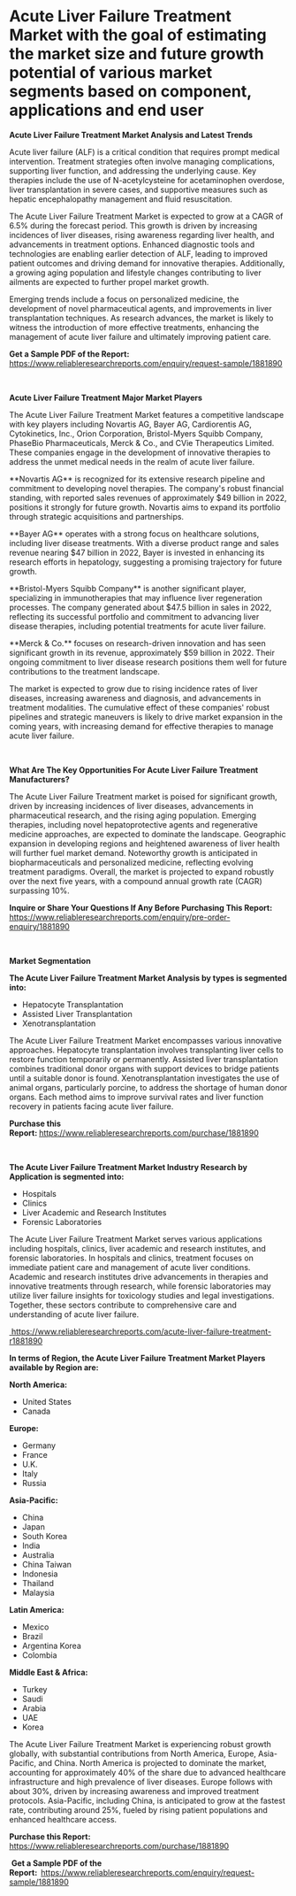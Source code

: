 <p><h1>Acute Liver Failure Treatment Market with the goal of estimating the market size and future growth potential of various market segments based on component, applications and end user</h1></p><p><strong>Acute Liver Failure Treatment Market Analysis and Latest Trends</strong></p>
<p><p>Acute liver failure (ALF) is a critical condition that requires prompt medical intervention. Treatment strategies often involve managing complications, supporting liver function, and addressing the underlying cause. Key therapies include the use of N-acetylcysteine for acetaminophen overdose, liver transplantation in severe cases, and supportive measures such as hepatic encephalopathy management and fluid resuscitation. </p><p>The Acute Liver Failure Treatment Market is expected to grow at a CAGR of 6.5% during the forecast period. This growth is driven by increasing incidences of liver diseases, rising awareness regarding liver health, and advancements in treatment options. Enhanced diagnostic tools and technologies are enabling earlier detection of ALF, leading to improved patient outcomes and driving demand for innovative therapies. Additionally, a growing aging population and lifestyle changes contributing to liver ailments are expected to further propel market growth. </p><p>Emerging trends include a focus on personalized medicine, the development of novel pharmaceutical agents, and improvements in liver transplantation techniques. As research advances, the market is likely to witness the introduction of more effective treatments, enhancing the management of acute liver failure and ultimately improving patient care.</p></p>
<p><strong>Get a Sample PDF of the Report:&nbsp;</strong> <a href="https://www.reliableresearchreports.com/enquiry/request-sample/1881890?utm_campaign=120&utm_medium=2&utm_source=Github&utm_content=ia&utm_term=13042025&utm_id=acute-liver-failure-treatment">https://www.reliableresearchreports.com/enquiry/request-sample/1881890</a></p>
<p>&nbsp;</p>
<p><strong>Acute Liver Failure Treatment Major Market Players</strong></p>
<p><p>The Acute Liver Failure Treatment Market features a competitive landscape with key players including Novartis AG, Bayer AG, Cardiorentis AG, Cytokinetics, Inc., Orion Corporation, Bristol-Myers Squibb Company, PhaseBio Pharmaceuticals, Merck & Co., and CVie Therapeutics Limited. These companies engage in the development of innovative therapies to address the unmet medical needs in the realm of acute liver failure.</p><p>**Novartis AG** is recognized for its extensive research pipeline and commitment to developing novel therapies. The company's robust financial standing, with reported sales revenues of approximately $49 billion in 2022, positions it strongly for future growth. Novartis aims to expand its portfolio through strategic acquisitions and partnerships.</p><p>**Bayer AG** operates with a strong focus on healthcare solutions, including liver disease treatments. With a diverse product range and sales revenue nearing $47 billion in 2022, Bayer is invested in enhancing its research efforts in hepatology, suggesting a promising trajectory for future growth.</p><p>**Bristol-Myers Squibb Company** is another significant player, specializing in immunotherapies that may influence liver regeneration processes. The company generated about $47.5 billion in sales in 2022, reflecting its successful portfolio and commitment to advancing liver disease therapies, including potential treatments for acute liver failure.</p><p>**Merck & Co.** focuses on research-driven innovation and has seen significant growth in its revenue, approximately $59 billion in 2022. Their ongoing commitment to liver disease research positions them well for future contributions to the treatment landscape.</p><p>The market is expected to grow due to rising incidence rates of liver diseases, increasing awareness and diagnosis, and advancements in treatment modalities. The cumulative effect of these companies' robust pipelines and strategic maneuvers is likely to drive market expansion in the coming years, with increasing demand for effective therapies to manage acute liver failure.</p></p>
<p>&nbsp;</p>
<p><strong>What Are The Key Opportunities For Acute Liver Failure Treatment Manufacturers?</strong></p>
<p><p>The Acute Liver Failure Treatment market is poised for significant growth, driven by increasing incidences of liver diseases, advancements in pharmaceutical research, and the rising aging population. Emerging therapies, including novel hepatoprotective agents and regenerative medicine approaches, are expected to dominate the landscape. Geographic expansion in developing regions and heightened awareness of liver health will further fuel market demand. Noteworthy growth is anticipated in biopharmaceuticals and personalized medicine, reflecting evolving treatment paradigms. Overall, the market is projected to expand robustly over the next five years, with a compound annual growth rate (CAGR) surpassing 10%.</p></p>
<p><strong>Inquire or Share Your Questions If Any Before Purchasing This Report:</strong> <a href="https://www.reliableresearchreports.com/enquiry/pre-order-enquiry/1881890?utm_campaign=120&utm_medium=2&utm_source=Github&utm_content=ia&utm_term=13042025&utm_id=acute-liver-failure-treatment">https://www.reliableresearchreports.com/enquiry/pre-order-enquiry/1881890</a></p>
<p>&nbsp;</p>
<p><strong>Market Segmentation</strong></p>
<p><strong>The Acute Liver Failure Treatment Market Analysis by types is segmented into:</strong></p>
<p><ul><li>Hepatocyte Transplantation</li><li>Assisted Liver Transplantation</li><li>Xenotransplantation</li></ul></p>
<p><p>The Acute Liver Failure Treatment Market encompasses various innovative approaches. Hepatocyte transplantation involves transplanting liver cells to restore function temporarily or permanently. Assisted liver transplantation combines traditional donor organs with support devices to bridge patients until a suitable donor is found. Xenotransplantation investigates the use of animal organs, particularly porcine, to address the shortage of human donor organs. Each method aims to improve survival rates and liver function recovery in patients facing acute liver failure.</p></p>
<p><strong>Purchase this Report:&nbsp;</strong><a href="https://www.reliableresearchreports.com/purchase/1881890?utm_campaign=120&utm_medium=2&utm_source=Github&utm_content=ia&utm_term=13042025&utm_id=acute-liver-failure-treatment">https://www.reliableresearchreports.com/purchase/1881890</a></p>
<p>&nbsp;</p>
<p><strong>The Acute Liver Failure Treatment Market Industry Research by Application is segmented into:</strong></p>
<p><ul><li>Hospitals</li><li>Clinics</li><li>Liver Academic and Research Institutes</li><li>Forensic Laboratories</li></ul></p>
<p><p>The Acute Liver Failure Treatment Market serves various applications including hospitals, clinics, liver academic and research institutes, and forensic laboratories. In hospitals and clinics, treatment focuses on immediate patient care and management of acute liver conditions. Academic and research institutes drive advancements in therapies and innovative treatments through research, while forensic laboratories may utilize liver failure insights for toxicology studies and legal investigations. Together, these sectors contribute to comprehensive care and understanding of acute liver failure.</p></p>
<p><a href="https://www.reliableresearchreports.com/acute-liver-failure-treatment-r1881890?utm_campaign=120&utm_medium=2&utm_source=Github&utm_content=ia&utm_term=13042025&utm_id=acute-liver-failure-treatment">&nbsp;https://www.reliableresearchreports.com/acute-liver-failure-treatment-r1881890</a></p>
<p><strong>In terms of Region, the Acute Liver Failure Treatment Market Players available by Region are:</strong></p>
<p>
    <p> <strong> North America: </strong>
        <ul>
            <li>United States</li>
            <li>Canada</li>
        </ul>
        </p> 
    <p> <strong> Europe: </strong>
        <ul>
            <li>Germany</li>
            <li>France</li>
            <li>U.K.</li>
            <li>Italy</li>
            <li>Russia</li>
        </ul>
        </p> 
    <p> <strong> Asia-Pacific: </strong>
        <ul>
            <li>China</li>
            <li>Japan</li>
            <li>South Korea</li>
            <li>India</li>
            <li>Australia</li>
            <li>China Taiwan</li>
            <li>Indonesia</li>
            <li>Thailand</li>
            <li>Malaysia</li>
        </ul>
        </p> 
    <p> <strong> Latin America: </strong>
        <ul>
            <li>Mexico</li>
            <li>Brazil</li>
            <li>Argentina Korea</li>
            <li>Colombia</li>
        </ul>
        </p> 
    <p> <strong> Middle East & Africa: </strong>
        <ul>
            <li>Turkey</li>
            <li>Saudi</li>
            <li>Arabia</li>
            <li>UAE</li>
            <li>Korea</li>
        </ul>
    </p>
    </p>
<p><p>The Acute Liver Failure Treatment Market is experiencing robust growth globally, with substantial contributions from North America, Europe, Asia-Pacific, and China. North America is projected to dominate the market, accounting for approximately 40% of the share due to advanced healthcare infrastructure and high prevalence of liver diseases. Europe follows with about 30%, driven by increasing awareness and improved treatment protocols. Asia-Pacific, including China, is anticipated to grow at the fastest rate, contributing around 25%, fueled by rising patient populations and enhanced healthcare access.</p></p>
<p><strong>Purchase this Report: </strong><a href="https://www.reliableresearchreports.com/purchase/1881890?utm_campaign=120&utm_medium=2&utm_source=Github&utm_content=ia&utm_term=13042025&utm_id=acute-liver-failure-treatment">https://www.reliableresearchreports.com/purchase/1881890</a></p>
<p>&nbsp;<strong>Get a Sample PDF of the Report:&nbsp;&nbsp;</strong><a href="https://www.reliableresearchreports.com/enquiry/request-sample/1881890?utm_campaign=120&utm_medium=2&utm_source=Github&utm_content=ia&utm_term=13042025&utm_id=acute-liver-failure-treatment">https://www.reliableresearchreports.com/enquiry/request-sample/1881890</a></p>
<p><strong></strong></p>
<p><p></p><p></p><p></p></p>